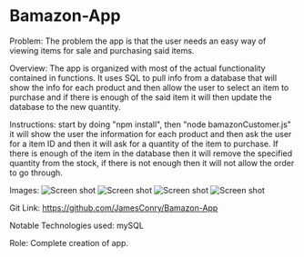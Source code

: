 # Bamazon-App

Problem: The problem the app is that the user needs an easy way of viewing items for sale and purchasing said items.

Overview: The app is organized with most of the actual functionality contained in functions. It uses SQL to pull info from a database that will show the info for each product and then allow the user to select an item to purchase and if there is enough of the said item it will then update the database to the new quantity.

Instructions: start by doing "npm install", then "node bamazonCustomer.js" it will show the user the information for each product and then ask the user for a item ID and then it will ask for a quantity of the item to purchase. If there is enough of the item in the database then it will remove the specified quantity from the stock, if there is not enough then it will not allow the order to go through.

Images: 
![Screen shot](images\concert-this.PNG)
![Screen shot](images\spotify-this-song.PNG)
![Screen shot](images\movie-this.PNG)
![Screen shot](images\do-what-it-says.PNG)

Git Link: https://github.com/JamesConry/Bamazon-App

Notable Technologies used: mySQL

Role: Complete creation of app.